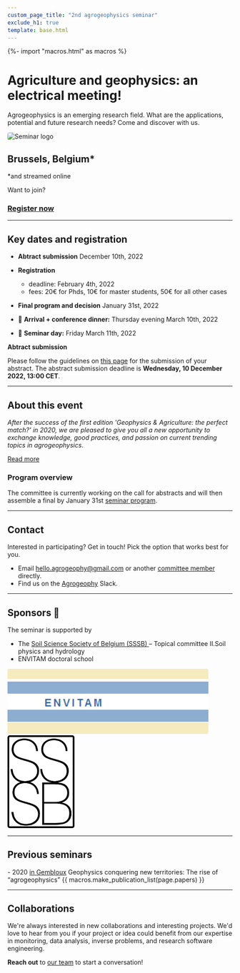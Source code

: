 ```yaml
---
custom_page_title: "2nd agrogeophysics seminar"
exclude_h1: true
template: base.html
---
```

{%- import "macros.html" as macros %}


<div class="row mb-3 align-items-center">
<div class="col-md-9 col-sm-8 col-8">

<!--
# {{ page.custom_page_title }}
-->

# Agriculture and geophysics: an electrical meeting!



<p class="lead">
Agrogeophysics is an emerging research field. What are the applications, potential and future research needs? Come and discover with us.
</p>

</div>
<div class="col-md-3 col-sm-4 col-4">
  <img alt="Seminar logo" src="{{ config.logo }}">
</div>
</div>


## Brussels, Belgium*
*and streamed online 

Want to join? 
### [Register now](https://www.eventbrite.com/e/2nd-agrogeophysics-seminar-tickets-192657412507)


<hr>

## Key dates and registration

* **Abtract submission** December 10th, 2022


* **Registration** 
	- deadline: February 4th, 2022
	- fees: 20€ for Phds, 10€ for master students, 50€ for all other cases
	
* **Final program and decision** January 31st, 2022

* 🛬 **Arrival + conference dinner:** Thursday evening March 10th, 2022

* 📅 **Seminar day:** Friday March 11th, 2022


<div class="callout callout-warning">

<i class="fa fa-exclamation-triangle text-danger" aria-hidden="true"></i>
**Abtract submission**
<i class="fa fa-exclamation-triangle text-danger" aria-hidden="true"></i>

Please follow the guidelines on [this page](abstracts) for the submission of your abstract. The abstract submission deadline is **Wednesday, 10 December 2022, 13:00 CET**. 

</div>

<hr>

## About this event


<div class="callout callout-success">

_After the success of the first edition '*Geophysics & Agriculture: the perfect match?*' in 2020, we are pleased to give you all a new opportunity to exchange knowledge, good practices, and passion on current trending topics in agrogeophysics_.

<a class="btn btn-primary" href="/program" role="button">Read more</a>

</div>


### Program overview

The committee is currently working on the call for abstracts and will then assemble a final by January 31st [seminar program](program).

<hr>

## Contact

<p class="lead">
Interested in participating? Get in touch! Pick the option that works best
for you.
</p>

<ul class="fa-ul my-5">
<li>
<i class="fa-li fa fa-envelope-open fa-fw" aria-hidden="true"></i>
Email <a href="hello.agrogeophy@gmail.com">hello.agrogeophy@gmail.com</a> or another <a href="committees">committee member</a> directly.
</li>
<li>
<i class="fa-li fab fa-slack fa-fw" aria-hidden="true"></i>
Find us on the <a href="/https://agrogeophy.slack.com/">Agrogeophy</a> Slack.
</li>
</ul>

<hr size="3" noshade> 

## Sponsors 🙌

<style>
img {
  border-radius: 4px;
  width: 150px;
}

#envitam {
  width: 450px;
}
</style>


<div class="callout">
The seminar is supported by
<p>
<ul>
  <li> The <a href="http://www.soilbelgium.be/"> Soil Science Society of Belgium (SSSB) </a> – Topical committee II.Soil physics and hydrology </li>
  <li> ENVITAM doctoral school </li>
</ul>

<img id=envitam src="images/logo_envitam.png"
     alt="ENVITAM">
<img src="images/logotransp.png"
     alt="SSSB">
     
</p>
</div>

<hr>

## Previous seminars

<p class="lead">
- 2020 <a href="http://www.soilbelgium.be/?p=3596">in Gembloux</a>
Geophysics conquering new territories: The rise of “agrogeophysics”
{{ macros.make_publication_list(page.papers) }}

</p>

<hr>

## Collaborations

We're always interested in new collaborations and interesting projects.
We'd love to hear from you if your project or idea could benefit from our
expertise in monitoring, data analysis, inverse problems, and research software
engineering.

**Reach out** to [our team](committees) to start a conversation!






